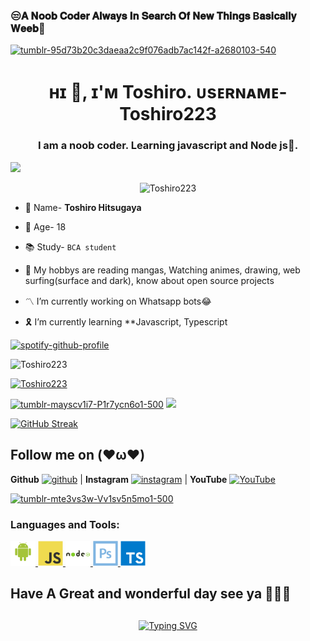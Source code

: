 ### 😒𝐀 𝐍𝐨𝐨𝐛 𝐂𝐨𝐝𝐞𝐫 𝐀𝐥𝐰𝐚𝐲𝐬 𝐈𝐧 𝐒𝐞𝐚𝐫𝐜𝐡 𝐎𝐟 𝐍𝐞𝐰 𝐓𝐡𝐢𝐧𝐠𝐬 B𝐚𝐬𝐢𝐜𝐚𝐥𝐥𝐲 𝐖𝐞𝐞𝐛🚀


<a href="https://imgbb.com/"><img src="https://i.ibb.co/ByRtj9Y/tumblr-95d73b20c3daeaa2c9f076adb7ac142f-a2680103-540.gif" alt="tumblr-95d73b20c3daeaa2c9f076adb7ac142f-a2680103-540" border="0" /></a>
<h1 align="center">ʜɪ 👋, ɪ'ᴍ Toshiro. ᴜsᴇʀɴᴀᴍᴇ- Toshiro223</h1>
<h3 align="center">I am a noob coder. Learning javascript and Node js👀.</h3>

<a href = "https://github.com/Toshiro223"><img src = "https://cardivo.vercel.app/api?name=TOSHIRO&description=A%20IS%20NOOB%20CODER%20ALWAYS%20IN%20SEARCH%20OF%20NEW%20THINGS&image=https://wallpaperaccess.com/full/4370278.jpg&backgroundColor=%23ecf0f1&github=Toshiro223&pattern=topography&colorPattern=%23eaeaea"/><a>
<br><p align='center'><img src="https://komarev.com/ghpvc/?username=Toshiro223&label=Total%20Profile%20Visitor&color=071A2C&style=for-the-badge" alt="Toshiro223" />
- 💠 Name- **Toshiro Hitsugaya**

- 🎂 Age- 18
- 📚 Study- ```BCA student```

- 🚀 My hobbys are reading mangas, Watching animes, drawing, web surfing(surface and dark), know about open source projects

- 〽️ I’m currently working on Whatsapp bots😂

- 🎗️ I’m currently learning **Javascript, Typescript

</div>

[![spotify-github-profile](https://spotify-github-profile.vercel.app/api/view?uid=0bayzsrvnvivnrnxg4te2b1vb&cover_image=true&theme=default)](https://github.com/Toshiro223/Nezuko)




<p align="left"> <img src="https://komarev.com/ghpvc/?username=Toshiro223&label=Profile%20views&color=0e75b6&style=flat" alt="Toshiro223"> </p>

<p align="left"> <a href="https://github.com/ryo-ma/github-profile-trophy"><img src="https://github-profile-trophy.vercel.app/?username=Toshiro223" alt="Toshiro223" /></a> </p>
<a href="https://imgbb.com/"><img src="https://i.ibb.co/ryxjvsN/tumblr-mayscv1i7-P1r7ycn6o1-500.gif" alt="tumblr-mayscv1i7-P1r7ycn6o1-500" border="0" /></a>
<img src = "https://github-readme-stats.vercel.app/api?username=Toshiro223&show_icons=true&theme=radical&line_height=40&count_private=true&cache_seconds=1800&title_color=red&include_all_commits=true">

[![GitHub Streak](https://github-readme-streak-stats.herokuapp.com?user=Toshiro223&theme=blueberry&hide_border=true&date_format=M%20j%5B%2C%20Y%5D)](https://git.io/streak-stats)

## Follow me on (❤️ω❤️)
**Github** [<img src="https://img.icons8.com/nolan/240/github.png" alt='github' height='32'>](https://github.com/Toshiro223) | **Instagram** [<img src="https://img.icons8.com/nolan/240/instagram-new.png" alt='instagram' height='32'>](https://www.instagram.com/itz_toshiro12/) | **YouTube** [<img src="https://img.icons8.com/nolan/240/youtube.png" alt='YouTube' height='32'>](https://youtube.com/channel/UCXpD5-zJKfNjB-RGFNq9FPA)  

<a href="https://imgbb.com/"><img src="https://i.ibb.co/GQLrdy9/tumblr-mte3vs3w-Vv1sv5n5mo1-500.gif" alt="tumblr-mte3vs3w-Vv1sv5n5mo1-500" border="0" /></a>
<h3 align="left">Languages and Tools:</h3>
<p align="left"> <a href="https://developer.android.com" target="_blank"> <img src="https://raw.githubusercontent.com/devicons/devicon/master/icons/android/android-original-wordmark.svg" alt="android" width="40" height="40"/> </a> <a href="https://developer.mozilla.org/en-US/docs/Web/JavaScript" target="_blank"> <img src="https://raw.githubusercontent.com/devicons/devicon/master/icons/javascript/javascript-original.svg" alt="javascript" width="40" height="40"/> </a> <a href="https://nodejs.org" target="_blank"> <img src="https://raw.githubusercontent.com/devicons/devicon/master/icons/nodejs/nodejs-original-wordmark.svg" alt="nodejs" width="40" height="40"/> </a> <a href="https://www.photoshop.com/en" target="_blank"> <img src="https://raw.githubusercontent.com/devicons/devicon/master/icons/photoshop/photoshop-line.svg" alt="photoshop" width="40" height="40"/> </a> <a href="https://www.typescriptlang.org/" target="_blank"> <img src="https://raw.githubusercontent.com/devicons/devicon/master/icons/typescript/typescript-original.svg" alt="typescript" width="40" height="40"/> </a> </p>

## Have A Great and wonderful day see ya 💫✌🏻

## <!-- Typing SVG -->
<p align="center">
    <a href="https://git.io/J0hKr">
        <img
        src="https://readme-typing-svg.herokuapp.com?font=caveat&size=25&color=279C41&lines=Thanks+for+visiting+my+profile.;Don't+forget+to+follow+me....;See+yah"
            alt="Typing SVG"

</p>

